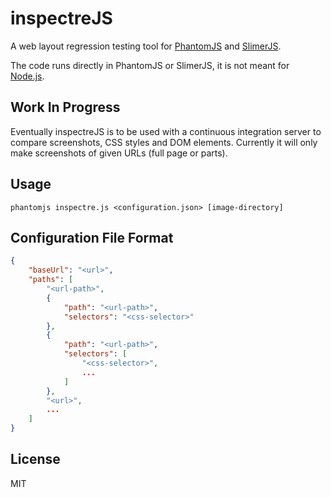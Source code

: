 # inspectreJS

A web layout regression testing tool for [PhantomJS](http://phantomjs.org/) and [SlimerJS](http://slimerjs.org/).

The code runs directly in PhantomJS or SlimerJS, it is not meant for [Node.js](https://nodejs.org/). 

## Work In Progress

Eventually inspectreJS is to be used with a continuous integration server to compare screenshots, CSS styles and DOM elements.
Currently it will only make screenshots of given URLs (full page or parts).

## Usage

`phantomjs inspectre.js <configuration.json> [image-directory]`

## Configuration File Format

``` json
{
	"baseUrl": "<url>",
	"paths": [
		"<url-path>",
		{
			"path": "<url-path>",
			"selectors": "<css-selector>"
		},
		{
			"path": "<url-path>",
			"selectors": [
				"<css-selector>",
				...
			]
		},
		"<url>",
		...
	]
}
```

## License

MIT
